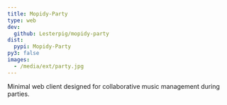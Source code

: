 ```yaml
---
title: Mopidy-Party
type: web
dev:
  github: Lesterpig/mopidy-party
dist:
  pypi: Mopidy-Party
py3: false
images:
  - /media/ext/party.jpg
---
```


Minimal web client designed for collaborative music management during parties.
